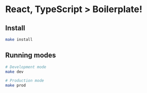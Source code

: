 # React, TypeScript > Boilerplate!

## Install

```bash
make install
```

## Running modes

```bash
# Development mode
make dev

# Production mode
make prod
```
